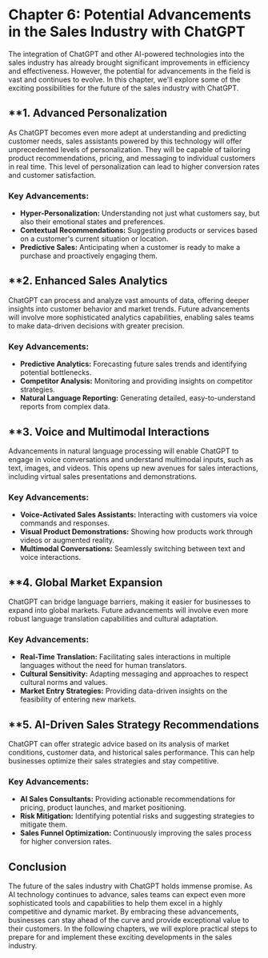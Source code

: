 Chapter 6: Potential Advancements in the Sales Industry with ChatGPT
====================================================================

The integration of ChatGPT and other AI-powered technologies into the sales industry has already brought significant improvements in efficiency and effectiveness. However, the potential for advancements in the field is vast and continues to evolve. In this chapter, we'll explore some of the exciting possibilities for the future of the sales industry with ChatGPT.

\*\*1. **Advanced Personalization**
-----------------------------------

As ChatGPT becomes even more adept at understanding and predicting customer needs, sales assistants powered by this technology will offer unprecedented levels of personalization. They will be capable of tailoring product recommendations, pricing, and messaging to individual customers in real time. This level of personalization can lead to higher conversion rates and customer satisfaction.

### Key Advancements:

* **Hyper-Personalization:** Understanding not just what customers say, but also their emotional states and preferences.
* **Contextual Recommendations:** Suggesting products or services based on a customer's current situation or location.
* **Predictive Sales:** Anticipating when a customer is ready to make a purchase and proactively engaging them.

\*\*2. **Enhanced Sales Analytics**
-----------------------------------

ChatGPT can process and analyze vast amounts of data, offering deeper insights into customer behavior and market trends. Future advancements will involve more sophisticated analytics capabilities, enabling sales teams to make data-driven decisions with greater precision.

### Key Advancements:

* **Predictive Analytics:** Forecasting future sales trends and identifying potential bottlenecks.
* **Competitor Analysis:** Monitoring and providing insights on competitor strategies.
* **Natural Language Reporting:** Generating detailed, easy-to-understand reports from complex data.

\*\*3. **Voice and Multimodal Interactions**
--------------------------------------------

Advancements in natural language processing will enable ChatGPT to engage in voice conversations and understand multimodal inputs, such as text, images, and videos. This opens up new avenues for sales interactions, including virtual sales presentations and demonstrations.

### Key Advancements:

* **Voice-Activated Sales Assistants:** Interacting with customers via voice commands and responses.
* **Visual Product Demonstrations:** Showing how products work through videos or augmented reality.
* **Multimodal Conversations:** Seamlessly switching between text and voice interactions.

\*\*4. **Global Market Expansion**
----------------------------------

ChatGPT can bridge language barriers, making it easier for businesses to expand into global markets. Future advancements will involve even more robust language translation capabilities and cultural adaptation.

### Key Advancements:

* **Real-Time Translation:** Facilitating sales interactions in multiple languages without the need for human translators.
* **Cultural Sensitivity:** Adapting messaging and approaches to respect cultural norms and values.
* **Market Entry Strategies:** Providing data-driven insights on the feasibility of entering new markets.

\*\*5. **AI-Driven Sales Strategy Recommendations**
---------------------------------------------------

ChatGPT can offer strategic advice based on its analysis of market conditions, customer data, and historical sales performance. This can help businesses optimize their sales strategies and stay competitive.

### Key Advancements:

* **AI Sales Consultants:** Providing actionable recommendations for pricing, product launches, and market positioning.
* **Risk Mitigation:** Identifying potential risks and suggesting strategies to mitigate them.
* **Sales Funnel Optimization:** Continuously improving the sales process for higher conversion rates.

Conclusion
----------

The future of the sales industry with ChatGPT holds immense promise. As AI technology continues to advance, sales teams can expect even more sophisticated tools and capabilities to help them excel in a highly competitive and dynamic market. By embracing these advancements, businesses can stay ahead of the curve and provide exceptional value to their customers. In the following chapters, we will explore practical steps to prepare for and implement these exciting developments in the sales industry.
